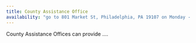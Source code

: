 ```yaml
---
title: County Assistance Office
availability: "go to 801 Market St, Philadelphia, PA 19107 on Monday - Friday, 8am to 5pm, or call 215-560-7226"
---
```


County Assistance Offices can provide ....
